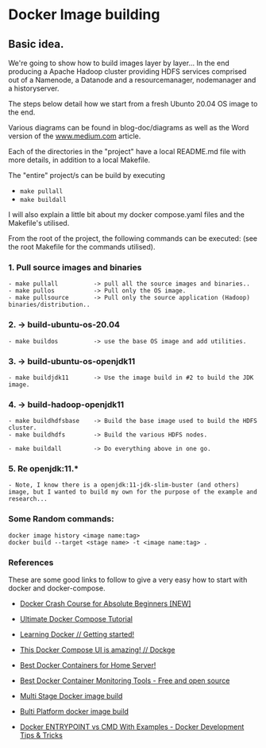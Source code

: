# Docker Image building

## Basic idea.

We're going to show how to build images layer by layer... In the end producing a Apache Hadoop cluster providing HDFS services comprised out of a Namenode, a Datanode and a resourcemanager, nodemanager and a historyserver.

The steps below detail how we start from a fresh Ubunto 20.04 OS image to the end.

Various diagrams can be found in blog-doc/diagrams as well as the Word version of the www.medium.com article.

Each of the directories in the "project" have a local README.md file with more details, in addition to a local Makefile.

The "entire" project/s can be build by executing 

- ```make pullall```
- ```make buildall```

I will also explain a little bit about my docker compose.yaml files and the Makefile's utilised.

From the root of the project, the following commands can be executed:
(see the root Makefile for the commands utilised).

### 1. Pull source images and binaries

    - make pullall          -> pull all the source images and binaries..
    - make pullos           -> Pull only the OS image.
    - make pullsource       -> Pull only the source application (Hadoop) binaries/distribution..

### 2. -> build-ubuntu-os-20.04

    - make buildos          -> use the base OS image and add utilities.

### 3. -> build-ubuntu-os-openjdk11

    - make buildjdk11       -> Use the image build in #2 to build the JDK image.

### 4. -> build-hadoop-openjdk11
    
    - make buildhdfsbase    -> Build the base image used to build the HDFS cluster.
    - make buildhdfs        -> Build the various HDFS nodes.

    - make buildall         -> Do everything above in one go.

### 5. Re openjdk:11.*

    - Note, I know there is a openjdk:11-jdk-slim-buster (and others) image, but I wanted to build my own for the purpose of the example and research... 

### Some Random commands:
    
    docker image history <image name:tag>
    docker build --target <stage name> -t <image name:tag> .


### References 

These are some good links to follow to give a very easy how to start with docker and docker-compose.

- [Docker Crash Course for Absolute Beginners [NEW]](https://www.youtube.com/watch?v=pg19Z8LL06w)
- [Ultimate Docker Compose Tutorial](https://www.youtube.com/watch?v=SXwC9fSwct8)

- [Learning Docker // Getting started! ](https://www.youtube.com/watch?v=Nm1tfmZDqo8)
- [This Docker Compose UI is amazing! // Dockge](https://www.youtube.com/watch?v=HEklvsr7q54)

- [Best Docker Containers for Home Server!](https://www.youtube.com/watch?v=9uF2us2PabM)
- [Best Docker Container Monitoring Tools - Free and open source](https://www.youtube.com/watch?v=zxAmqY63eJE)

- [Multi Stage Docker image build](https://docs.docker.com/build/guide/multi-stage/)
- [Bulti Platform docker image build](https://docs.docker.com/build/building/multi-platform/)

- [Docker ENTRYPOINT vs CMD With Examples - Docker Development Tips & Tricks](https://www.youtube.com/watch?v=U1P7bqVM7xM) 